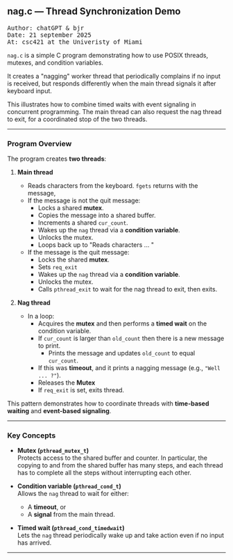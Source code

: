 ## nag.c — Thread Synchronization Demo

<pre>
Author: chatGPT &amp; bjr
Date: 21 september 2025
At: csc421 at the Univeristy of Miami
</pre>

`nag.c` is a simple C program demonstrating how to use POSIX threads, 
mutexes, and condition variables. 

It creates a "nagging" worker 
thread that periodically complains if no input is received, 
but responds differently when the main thread signals 
it after keyboard input. 

This illustrates how to combine timed 
waits with event signaling in concurrent programming.
The main thread can also request the nag thread to exit, 
for a coordinated stop of the two threads.

---

### Program Overview

The program creates **two threads**:

1. **Main thread**
   - Reads characters from the keyboard. `fgets` returns with the message,
   - If the message is not the quit message:
      - Locks a shared **mutex**.
      - Copies the message into a shared buffer.
      - Increments a shared `cur_count`.
      - Wakes up the `nag` thread via a **condition variable**.
      - Unlocks the mutex.
      - Loops back up to "Reads characters ... "
    - If the message is the quit message:
      - Locks the shared **mutex**.
      - Sets `req_exit`
      - Wakes up the `nag` thread via a **condition variable**.
      - Unlocks the mutex.
      - Calls `pthread_exit` to wait for the nag thread to exit, then exits.


2. **Nag thread**
   - In a loop:
      - Acquires the **mutex** and then performs a **timed wait** on the condition variable.
      - If `cur_count` is larger than `old_count` then there is a new message to print.
         - Prints the message and updates `old_count` to equal `cur_count`.
      - If this was **timeout**, and it prints a nagging message (e.g., `"Well ... ?"`).
      - Releases the **Mutex**
      - If `req_exit` is set, exits thread.

This pattern demonstrates how to coordinate 
threads with **time-based waiting** and **event-based signaling**.

---

### Key Concepts

- **Mutex (`pthread_mutex_t`)**  
  Protects access to the shared buffer and counter. In particular, the copying to and from
  the shared buffer has many steps, and each thread has to complete all the steps without
  interrupting each other.

- **Condition variable (`pthread_cond_t`)**  
  Allows the `nag` thread to wait for either:
  - A **timeout**, or  
  - A **signal** from the main thread.

- **Timed wait (`pthread_cond_timedwait`)**  
  Lets the `nag` thread periodically wake up and take action even if no input has arrived.

---
